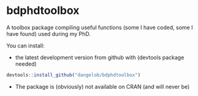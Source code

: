 bdphdtoolbox
====
  
  A toolbox package compiling useful functions (some I have coded, some I have found) used during my PhD. 

You can install: 
  
  * the latest development version from github with (devtools package needed) 

```r
devtools::install_github("dangelob/bdphdtoolbox")
```
* The package is (obviously) not available on CRAN (and will never be)